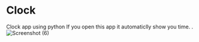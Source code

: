 # Clock
Clock app using python
If you open this app it automaticlly show you time.
.![Screenshot (6)](https://github.com/Harshit2012/Clock/assets/105143145/062c0047-c9d5-4b9e-9b64-272bb51b8ba3)
